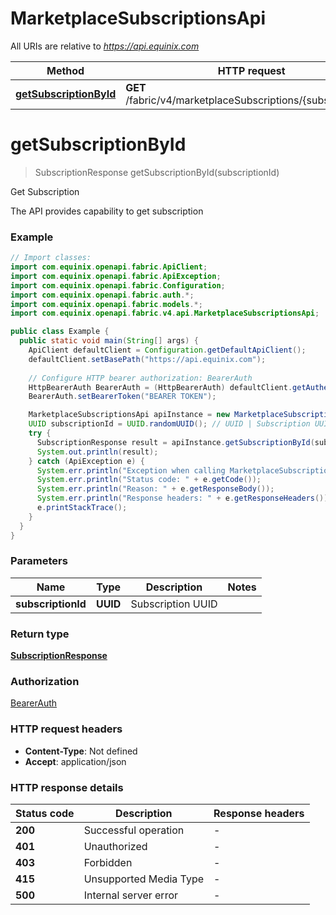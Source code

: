 # MarketplaceSubscriptionsApi

All URIs are relative to *https://api.equinix.com*

| Method | HTTP request | Description |
|------------- | ------------- | -------------|
| [**getSubscriptionById**](MarketplaceSubscriptionsApi.md#getSubscriptionById) | **GET** /fabric/v4/marketplaceSubscriptions/{subscriptionId} | Get Subscription |


<a name="getSubscriptionById"></a>
# **getSubscriptionById**
> SubscriptionResponse getSubscriptionById(subscriptionId)

Get Subscription

The API provides capability to get subscription

### Example
```java
// Import classes:
import com.equinix.openapi.fabric.ApiClient;
import com.equinix.openapi.fabric.ApiException;
import com.equinix.openapi.fabric.Configuration;
import com.equinix.openapi.fabric.auth.*;
import com.equinix.openapi.fabric.models.*;
import com.equinix.openapi.fabric.v4.api.MarketplaceSubscriptionsApi;

public class Example {
  public static void main(String[] args) {
    ApiClient defaultClient = Configuration.getDefaultApiClient();
    defaultClient.setBasePath("https://api.equinix.com");
    
    // Configure HTTP bearer authorization: BearerAuth
    HttpBearerAuth BearerAuth = (HttpBearerAuth) defaultClient.getAuthentication("BearerAuth");
    BearerAuth.setBearerToken("BEARER TOKEN");

    MarketplaceSubscriptionsApi apiInstance = new MarketplaceSubscriptionsApi(defaultClient);
    UUID subscriptionId = UUID.randomUUID(); // UUID | Subscription UUID
    try {
      SubscriptionResponse result = apiInstance.getSubscriptionById(subscriptionId);
      System.out.println(result);
    } catch (ApiException e) {
      System.err.println("Exception when calling MarketplaceSubscriptionsApi#getSubscriptionById");
      System.err.println("Status code: " + e.getCode());
      System.err.println("Reason: " + e.getResponseBody());
      System.err.println("Response headers: " + e.getResponseHeaders());
      e.printStackTrace();
    }
  }
}
```

### Parameters

| Name | Type | Description  | Notes |
|------------- | ------------- | ------------- | -------------|
| **subscriptionId** | **UUID**| Subscription UUID | |

### Return type

[**SubscriptionResponse**](SubscriptionResponse.md)

### Authorization

[BearerAuth](../README.md#BearerAuth)

### HTTP request headers

 - **Content-Type**: Not defined
 - **Accept**: application/json

### HTTP response details
| Status code | Description | Response headers |
|-------------|-------------|------------------|
| **200** | Successful operation |  -  |
| **401** | Unauthorized |  -  |
| **403** | Forbidden |  -  |
| **415** | Unsupported Media Type |  -  |
| **500** | Internal server error |  -  |

